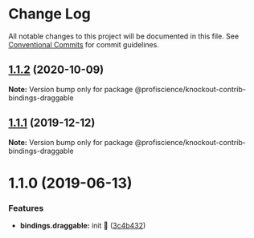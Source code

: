 # Change Log

All notable changes to this project will be documented in this file.
See [Conventional Commits](https://conventionalcommits.org) for commit guidelines.

## [1.1.2](https://github.com/Profiscience/knockout-contrib/compare/@profiscience/knockout-contrib-bindings-draggable@1.1.1...@profiscience/knockout-contrib-bindings-draggable@1.1.2) (2020-10-09)

**Note:** Version bump only for package @profiscience/knockout-contrib-bindings-draggable





## [1.1.1](https://github.com/Profiscience/knockout-contrib/compare/@profiscience/knockout-contrib-bindings-draggable@1.1.0...@profiscience/knockout-contrib-bindings-draggable@1.1.1) (2019-12-12)

**Note:** Version bump only for package @profiscience/knockout-contrib-bindings-draggable

# 1.1.0 (2019-06-13)

### Features

- **bindings.draggable:** init :tada: ([3c4b432](https://github.com/Profiscience/knockout-contrib/commit/3c4b432))
